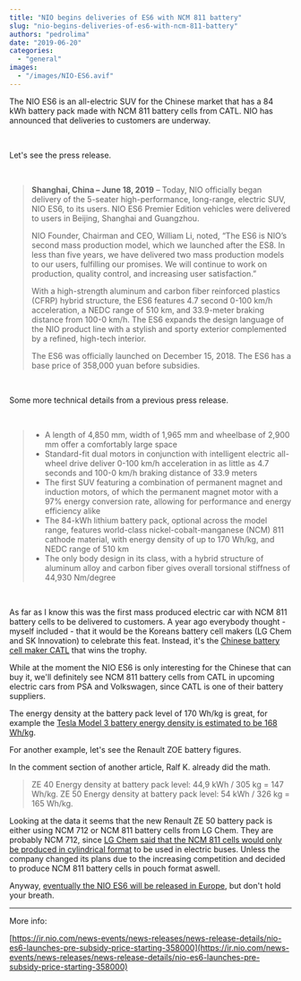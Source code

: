 ```yaml
---
title: "NIO begins deliveries of ES6 with NCM 811 battery"
slug: "nio-begins-deliveries-of-es6-with-ncm-811-battery"
authors: "pedrolima"
date: "2019-06-20"
categories: 
  - "general"
images: 
  - "/images/NIO-ES6.avif"
---
```


The NIO ES6 is an all-electric SUV for the Chinese market that has a 84 kWh battery pack made with NCM 811 battery cells from CATL. NIO has announced that deliveries to customers are underway.

 

Let's see the press release.

 

> **Shanghai, China – June 18, 2019** – Today, NIO officially began delivery of the 5-seater high-performance, long-range, electric SUV, NIO ES6, to its users. NIO ES6 Premier Edition vehicles were delivered to users in Beijing, Shanghai and Guangzhou.
> 
> NIO Founder, Chairman and CEO, William Li, noted, “The ES6 is NIO’s second mass production model, which we launched after the ES8. In less than five years, we have delivered two mass production models to our users, fulfilling our promises. We will continue to work on production, quality control, and increasing user satisfaction.”
> 
> With a high-strength aluminum and carbon fiber reinforced plastics (CFRP) hybrid structure, the ES6 features 4.7 second 0-100 km/h acceleration, a NEDC range of 510 km, and 33.9-meter braking distance from 100-0 km/h. The ES6 expands the design language of the NIO product line with a stylish and sporty exterior complemented by a refined, high-tech interior.
> 
> The ES6 was officially launched on December 15, 2018. The ES6 has a base price of 358,000 yuan before subsidies.

 

Some more technical details from a previous press release.

 

> - A length of 4,850 mm, width of 1,965 mm and wheelbase of 2,900 mm offer a comfortably large space
> - Standard-fit dual motors in conjunction with intelligent electric all-wheel drive deliver 0-100 km/h acceleration in as little as 4.7 seconds and 100-0 km/h braking distance of 33.9 meters
> - The first SUV featuring a combination of permanent magnet and induction motors, of which the permanent magnet motor with a 97% energy conversion rate, allowing for performance and energy efficiency alike
> - The 84-kWh lithium battery pack, optional across the model range, features world-class nickel-cobalt-manganese (NCM) 811 cathode material, with energy density of up to 170 Wh/kg, and NEDC range of 510 km
> - The only body design in its class, with a hybrid structure of aluminum alloy and carbon fiber gives overall torsional stiffness of 44,930 Nm/degree

 

As far as I know this was the first mass produced electric car with NCM 811 battery cells to be delivered to customers. A year ago everybody thought - myself included - that it would be the Koreans battery cell makers (LG Chem and SK Innovation) to celebrate this feat. Instead, it's the [Chinese battery cell maker CATL](/2019/03/30/catl-achieves-304-wh-kg-in-new-battery-cells/) that wins the trophy.

While at the moment the NIO ES6 is only interesting for the Chinese that can buy it, we'll definitely see NCM 811 battery cells from CATL in upcoming electric cars from PSA and Volkswagen, since CATL is one of their battery suppliers.

The energy density at the battery pack level of 170 Wh/kg is great, for example the [Tesla Model 3 battery energy density is estimated to be 168 Wh/kg](https://www.teslarati.com/tesla-model-3-battery-details-partial-teardown-analysis/).

For another example, let's see the Renault ZOE battery figures.

In the comment section of another article, Ralf K. already did the math.

> ZE 40 Energy density at battery pack level: 44,9 kWh / 305 kg = 147 Wh/kg. ZE 50 Energy density at battery pack level: 54 kWh / 326 kg = 165 Wh/kg.

Looking at the data it seems that the new Renault ZE 50 battery pack is either using NCM 712 or NCM 811 battery cells from LG Chem. They are probably NCM 712, since [LG Chem said that the NCM 811 cells would only be produced in cylindrical format](/2018/05/09/most-advanced-battery-cells/) to be used in electric buses. Unless the company changed its plans due to the increasing competition and decided to produce NCM 811 battery cells in pouch format aswell.

Anyway, [eventually the NIO ES6 will be released in Europe](https://www.autocar.co.uk/car-review/nio/es6/first-drives/nio-es6-premier-edition-2019-review), but don't hold your breath.

---

More info:

[https://ir.nio.com/news-events/news-releases/news-release-details/nio-es6-launches-pre-subsidy-price-starting-358000](https://ir.nio.com/news-events/news-releases/news-release-details/nio-es6-launches-pre-subsidy-price-starting-358000)
